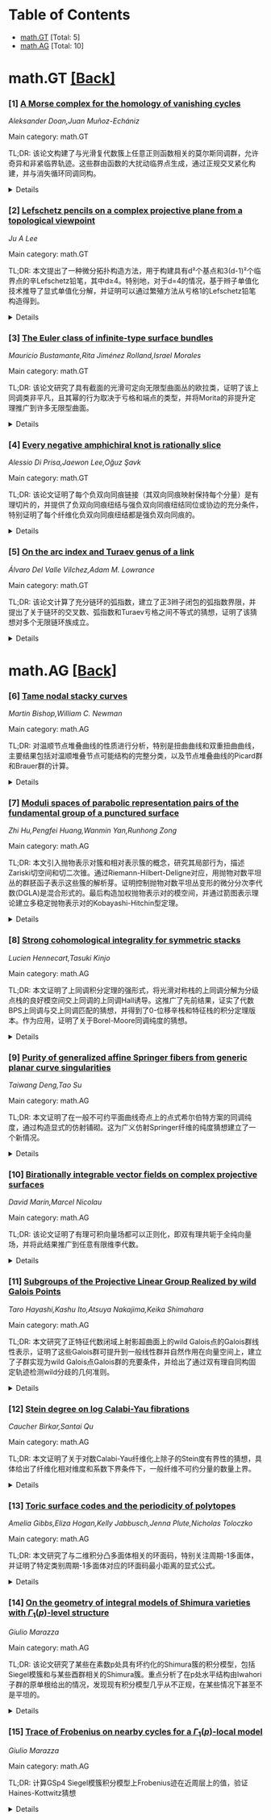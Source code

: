 <div id=toc></div>

# Table of Contents

- [math.GT](#math.GT) [Total: 5]
- [math.AG](#math.AG) [Total: 10]


<div id='math.GT'></div>

# math.GT [[Back]](#toc)

### [1] [A Morse complex for the homology of vanishing cycles](https://arxiv.org/abs/2509.20685)
*Aleksander Doan,Juan Muñoz-Echániz*

Main category: math.GT

TL;DR: 该论文构建了与光滑复代数簇上任意正则函数相关的莫尔斯同调群，允许奇异和非紧临界轨迹。这些群由函数的大扰动临界点生成，通过正规交叉紧化构建，并与消失循环同调同构。


<details>
  <summary>Details</summary>
Motivation: 研究复代数簇上正则函数的莫尔斯理论，处理奇异和非紧临界轨迹的情况，建立与消失循环同调和超上同调的联系。

Method: 利用正规交叉紧化构造函数的大扰动，生成基于临界点的莫尔斯同调群，并证明其与消失循环同调的规范同构。

Result: 成功构建了适用于非紧流形的莫尔斯同调理论，证明了该构造与消失循环同调的等价性，并在无无穷远分岔时恢复超上同调。

Conclusion: 该工作为复代数簇上的莫尔斯理论提供了统一框架，将几何分析与代数拓扑工具相结合，在奇点理论和枚举几何中有重要应用。

Abstract: We construct Morse homology groups associated with any regular function on a
smooth complex algebraic variety, allowing singular and non-compact critical
loci. These groups are generated by critical points of a certain large
pertubation of the function, built from a normal crossing compactification of
the variety. They are canonically isomorphic to the homology of vanishing
cycles and -- in the absence of bifurcations at infinity -- recover the
hypercohomology of the perverse sheaf of vanishing cycles, studied extensively
in singularity theory and enumerative geometry. Our construction arises as a
special case of a more general construction of Morse homology of non-compact
manifolds that admit a compactification by a manifold with corners.

</details>


### [2] [Lefschetz pencils on a complex projective plane from a topological viewpoint](https://arxiv.org/abs/2509.21069)
*Ju A Lee*

Main category: math.GT

TL;DR: 本文提出了一种微分拓扑构造方法，用于构建具有d²个基点和3(d-1)²个临界点的辛Lefschetz铅笔，其中d≥4。特别地，对于d=4的情况，基于辫子单值化技术推导了显式单值化分解，并证明可以通过繁殖方法从亏格1的Lefschetz铅笔构造得到。


<details>
  <summary>Details</summary>
Motivation: 研究辛Lefschetz铅笔的拓扑构造方法，类比于复射影平面中d次曲线的全纯Lefschetz铅笔，旨在建立微分拓扑与代数几何之间的联系。

Method: 采用微分拓扑构造技术，对于d=4的情况使用辫子单值化技术推导显式单值化分解，并通过繁殖方法从亏格1的Lefschetz铅笔构造更高亏格的铅笔。

Result: 成功构造了任意d≥4时的辛Lefschetz铅笔，具体参数为：亏格(d-1)(d-2)/2，基点d²个，临界点3(d-1)²个。对于d=4的情况，得到了显式的单值化分解。

Conclusion: 证明了辛Lefschetz铅笔可以通过拓扑方法构造，并且与全纯Lefschetz铅笔具有类似的结构性质，为微分拓扑与代数几何的交叉研究提供了新的工具和方法。

Abstract: In this article, we present a differential topological construction of
symplectic Lefschetz pencils of genus $\frac{(d-1)(d-2)}{2}$ with $d^2$ base
points and $3(d-1)^2$ critical points for arbitrary $d\geq 4$, analogous to the
holomorphic Lefschetz pencils of curves of degree $d$ in $\mathbb{C}P^2$.
Moreover, for the case $d=4$, we derive an explicit monodromy factorization of
the genus $3$ holomorphic Lefschetz pencil on $\mathbb{C}P^2$ based on the
braid monodromy technique and prove that it can also be topologically
constructed by breeding the monodromy relations of the genus $1$ holomorphic
Lefschetz pencils.

</details>


### [3] [The Euler class of infinite-type surface bundles](https://arxiv.org/abs/2509.21093)
*Mauricio Bustamante,Rita Jiménez Rolland,Israel Morales*

Main category: math.GT

TL;DR: 该论文研究了具有截面的光滑可定向无限型曲面丛的欧拉类，证明了该上同调类非平凡，且其幂的行为取决于亏格和端点的类型，并将Morita的非提升定理推广到许多无限型曲面。


<details>
  <summary>Details</summary>
Motivation: 研究无限型曲面丛的欧拉类性质，特别是具有截面的情况，以扩展对曲面丛拓扑性质的理解。

Method: 通过分析光滑可定向无限型曲面丛的欧拉类，考察其幂的行为与亏格和端点类型的关系。

Result: 证明了欧拉类在许多无限型曲面丛中非平凡，且其幂的行为确实依赖于亏格和端点的类型。

Conclusion: 成功将Morita的非提升定理推广到包括无限亏格曲面在内的许多无限型曲面，深化了对无限型曲面丛拓扑结构的认识。

Abstract: We study the Euler class of smooth orientable infinite-type surface bundles
with a section. For many such surfaces, we show that this cohomology class is
nontrivial, and that the behavior of its powers depends on the genus and the
type of ends. As an application, we extend Morita's non-lifting theorem to many
infinite-type surfaces, including surfaces of infinite genus.

</details>


### [4] [Every negative amphichiral knot is rationally slice](https://arxiv.org/abs/2509.21140)
*Alessio Di Prisa,Jaewon Lee,Oğuz Şavk*

Main category: math.GT

TL;DR: 该论文证明了每个负双向同痕链接（其双向同痕映射保持每个分量）是有理切片的，并提供了负双向同痕纽结与强负双向同痕纽结同位或协边的充分条件，特别证明了每个纤维化负双向同痕纽结都是强负双向同痕的。


<details>
  <summary>Details</summary>
Motivation: Kawauchi在2009年证明了每个强负双向同痕纽结是有理切片的，但Hartley在1980年展示了存在不是强负双向同痕的负双向同痕纽结。本文旨在研究更一般的负双向同痕链接的有理切片性质。

Method: 通过系统分析负双向同痕映射在链接外部的JSJ分解上诱导的作用，并基于此作用提供充分条件来判断负双向同痕纽结是否与强负双向同痕纽结同位或协边。

Result: 证明了每个负双向同痕链接（其双向同痕映射保持每个分量）是有理切片的，并且每个纤维化负双向同痕纽结都是强负双向同痕的，回答了Kim和Wu在2016年关于Miyazaki纽结的问题。

Conclusion: 该研究扩展了Kawauchi的结果，为负双向同痕链接的有理切片性质提供了更一般的条件，并解决了关于纤维化负双向同痕纽结的一个重要问题。

Abstract: In 2009, Kawauchi proved that every strongly negative amphichiral knot is
rationally slice. However, as shown by Hartley in 1980, there are examples of
negative amphichiral knots that are not strongly negative amphichiral. In this
paper, we prove that every negative amphichiral link whose amphichiral map
preserves each component is rationally slice. Our proof relies on a systematic
analysis of the action induced by the negative amphichiral map on the JSJ
decomposition of the link exterior. Moreover, we provide sufficient conditions
on such an action to deduce when a negative amphichiral knot is either isotopic
to, or concordant to, a strongly negative amphichiral knot. In particular, we
prove that every fibered negative amphichiral knot is strongly negative
amphichiral, answering a question asked by Kim and Wu in 2016 on Miyazaki
knots.

</details>


### [5] [On the arc index and Turaev genus of a link](https://arxiv.org/abs/2509.21274)
*Álvaro Del Valle Vílchez,Adam M. Lowrance*

Main category: math.GT

TL;DR: 该论文计算了充分链环的弧指数，建立了正3辫子闭包的弧指数界限，并提出了关于链环的交叉数、弧指数和Turaev亏格之间不等式的猜想，证明了该猜想对多个无限链环族成立。


<details>
  <summary>Details</summary>
Motivation: 研究链环的拓扑不变量之间的关系，特别是弧指数与其他拓扑不变量（如交叉数和Turaev亏格）的联系，以深化对链环结构的理解。

Method: 通过数学推导和证明，计算充分链环的弧指数，建立正3辫子闭包的弧指数界限，并提出并验证关于交叉数、弧指数和Turaev亏格的不等式猜想。

Result: 证明了充分链环的弧指数计算，正3辫子闭包的弧指数界限，以及猜想对交替链环、Turaev亏格为1的链环、充分链环、正3辫子闭包、环面链环和大多数Kanenobu结等无限族成立。

Conclusion: 论文成功建立了链环拓扑不变量之间的关系，验证了猜想在多个重要链环族中的正确性，为链环理论提供了新的见解和工具。

Abstract: We compute the arc index of an adequate link and establish bounds on the arc
index of the closure of a positive 3-braid. We also conjecture an inequality
between the crossing number, arc index, and Turaev genus of a link and show the
conjecture is true for several infinite families of links including alternating
links, links with Turaev genus one, adequate links, closures of positive
3-braids, torus links, and most Kanenobu knots.

</details>


<div id='math.AG'></div>

# math.AG [[Back]](#toc)

### [6] [Tame nodal stacky curves](https://arxiv.org/abs/2509.20629)
*Martin Bishop,William C. Newman*

Main category: math.AG

TL;DR: 对温顺节点堆叠曲线的性质进行分析，特别是扭曲曲线和双重扭曲曲线，主要结果包括对温顺堆叠节点可能结构的完整分类，以及节点堆叠曲线的Picard群和Brauer群的计算。


<details>
  <summary>Details</summary>
Motivation: 研究温顺节点堆叠曲线的性质，特别是扭曲曲线和双重扭曲曲线的结构，以深入理解这些几何对象的代数性质。

Method: 通过代数几何和堆叠理论的方法，分析温顺堆叠节点的结构，并计算相关的不变量群。

Result: 完成了对温顺堆叠节点可能结构的完整分类，并计算了节点堆叠曲线的Picard群和Brauer群。

Conclusion: 该研究为理解节点堆叠曲线的代数结构提供了重要工具，特别是对扭曲和双重扭曲曲线的分类和群计算有显著贡献。

Abstract: In this paper we analyze the properties of tame nodal stacky curves, in
particular twisted curves and \textit{doubly-twisted} curves. Our main results
are a complete classification of the possible structures of a tame stacky node,
along with computations of the Picard and Brauer groups of nodal stacky curves.

</details>


### [7] [Moduli spaces of parabolic representation pairs of the fundamental group of a punctured surface](https://arxiv.org/abs/2509.20791)
*Zhi Hu,Pengfei Huang,Wanmin Yan,Runhong Zong*

Main category: math.AG

TL;DR: 本文引入抛物表示对簇和相对表示簇的概念，研究其局部行为，描述Zariski切空间和切二次锥。通过Riemann-Hilbert-Deligne对应，用抛物对数平坦丛的群胚函子表示这些簇的解析芽。证明控制抛物对数平坦丛变形的微分分次李代数(DGLA)是混合形式的。最后构造加权抛物表示对的模空间，并通过箭图表示理论建立多稳定抛物表示对的Kobayashi-Hitchin型定理。


<details>
  <summary>Details</summary>
Motivation: 研究抛物表示簇和相对表示簇的局部几何性质，建立抛物表示理论与几何结构之间的深刻联系，为模空间理论和Kobayashi-Hitchin对应提供新的视角。

Method: 使用Zariski切空间分析、Riemann-Hilbert-Deligne对应、微分分次李代数(DGLA)形式化方法、箭图表示理论等工具。

Result: 成功描述了抛物表示簇的局部结构，证明了相关DGLA的混合形式性，构造了加权抛物表示对的模空间，并建立了多稳定抛物表示对的Kobayashi-Hitchin对应。

Conclusion: 该工作为抛物表示理论提供了系统的几何框架，建立了代数几何、表示理论和微分几何之间的新联系，为后续研究奠定了坚实基础。

Abstract: In this paper, we introduce the notions of parabolic representation pair
variety and relative representation variety of a given parabolic type. We
investigate the local behavior of these varieties. The Zariski tangent space
and the tangent quadratic cones are described. By the Riemann--Hilbert--Deligne
correspondence, we pro-represent the analytic germs of these varieties by
functors related to certain groupoids of parabolic logarithmic flat bundles.
Under suitable assumptions, we prove that the differential graded Lie algebra
(DGLA) controlling the deformation of parabolic logarithmic flat bundle is
mixedly formal. Finally, we construct the moduli space of weighted parabolic
representation pairs, and, by means of quiver representation theory, we
establish the Kobayashi--Hitchin-type theorem for polystable parabolic
representation pairs.

</details>


### [8] [Strong cohomological integrality for symmetric stacks](https://arxiv.org/abs/2509.21298)
*Lucien Hennecart,Tasuki Kinjo*

Main category: math.AG

TL;DR: 本文证明了上同调积分定理的强形式，将光滑对称栈的上同调分解为分级点栈的良好模空间交上同调的上同调Hall诱导。这推广了先前结果，证实了代数BPS上同调与交上同调匹配的猜想，并得到了0-位移辛栈和特征栈的积分定理版本。作为应用，证明了关于Borel-Moore同调纯度的猜想。


<details>
  <summary>Details</summary>
Motivation: 推广先前关于上同调积分定理的结果到非正交栈，验证第一作者关于代数BPS上同调与交上同调匹配的猜想，并为0-位移辛栈和特征栈建立积分定理的一般版本。

Method: 结合第一作者基于Efimov引理的代数BPS上同调上界估计，与第二作者合作发展的消失循环论证方法。

Result: 成功证明了上同调积分定理的强形式，建立了代数BPS上同调与交上同调的匹配关系，得到了0-位移辛栈和特征栈的积分定理版本，并证明了Halpern-Leistner关于Borel-Moore同调纯度的猜想。

Conclusion: 该工作为上同调积分理论提供了重要推广，建立了对称栈上同调与交上同调之间的深刻联系，为相关几何结构的研究提供了有力工具。

Abstract: We prove a strong form of the cohomological integrality theorem, decomposing
the cohomology of smooth symmetric stacks as the cohomological Hall induction
of the intersection cohomology of the good moduli spaces of stacks of graded
points. This generalizes the previous result by the second author together with
Bu--Davison--Ib\'a\~nez Nu\~nez--P\u{a}durariu to non-orthogonal stacks, and
confirms a conjecture of the first author that the algebraic BPS cohomology of
the quotient stack of a symmetric representation matches the intersection
cohomology group whenever it is nonzero. As a consequence, we obtain a version
of the cohomological integrality theorem for general 0-shifted symplectic
stacks with good moduli spaces, as well as for the character stacks of general
compact oriented $3$-manifolds with reductive gauge groups. As an application,
we prove Halpern-Leistner's conjecture on the purity of the Borel--Moore
homology of $0$-shifted symplectic stacks admitting proper good moduli spaces.
  Our proof combines a cohomological bound for the algebraic BPS cohomology,
due to the first author and based on Efimov's lemma, with a vanishing-cycle
argument due to the second author in collaboration with Bu--Davison--Ib\'a\~nez
Nu\~nez--P\u{a}durariu.

</details>


### [9] [Purity of generalized affine Springer fibers from generic planar curve singularities](https://arxiv.org/abs/2509.20800)
*Taiwang Deng,Tao Su*

Main category: math.AG

TL;DR: 本文证明了在一般不可约平面曲线奇点上的点式希尔伯特方案的同调纯度，通过构造显式的仿射铺砌。这为广义仿射Springer纤维的纯度猜想建立了一个新情况。


<details>
  <summary>Details</summary>
Motivation: 研究点式希尔伯特方案的同调性质，并通过与广义仿射Springer纤维的联系来验证纯度猜想。

Method: 构造显式的仿射铺砌，利用(dn,dm)-Dyck路径的组合结构来控制铺砌的细胞指标和维度。

Result: 证明了点式希尔伯特方案的cohomological purity，并简化了Gorsky-Mazin-Oblomkov关于(dn,dm)-不变子集与Dyck路径之间双射的证明。

Conclusion: 这项工作为广义仿射Springer纤维的纯度理论提供了新的支持，并深化了对平面曲线奇点相关几何结构的理解。

Abstract: We prove the cohomological purity of punctual Hilbert schemes of points on
generic irreducible planar curve singularities, by constructing an explicit
affine paving. Via their identification with generalized $GL_N$-affine Springer
fibers attached to the direct sum of the adjoint and standard representations,
this establishes a new case of the purity conjecture for generalized affine
Springer fibers. The combinatorics of the paving - cell indices and dimensions
- are controlled by $(dn,dm)$-Dyck paths extending results of
Gorsky-Mazin-Oblomkov on compactified Jacobians. As a byproduct, we also give a
simpler proof of their bijection between admissible $(dn,dm)$-invariant subsets
and $(dn,dm)$-Dyck paths.

</details>


### [10] [Birationally integrable vector fields on complex projective surfaces](https://arxiv.org/abs/2509.20826)
*David Marín,Marcel Nicolau*

Main category: math.AG

TL;DR: 该论文证明了有理可积向量场都可以正则化，即双有理共轭于全纯向量场，并将此结果推广到任意有限维李代数。


<details>
  <summary>Details</summary>
Motivation: 研究复射影光滑曲面上的有理向量场，特别是那些通过积分生成双有理变换单参数子群的有理可积向量场，旨在理解它们的正则化性质和分类。

Method: 通过双有理几何和李代数理论，证明有理可积向量场的正则化性质，并扩展到有限维李代数情况，进行双有理分类和极大性刻画。

Result: 证明了所有有理可积向量场都可正则化，给出了二维或半单李代数的完整双有理分类，并刻画了极大有理可积代数。

Conclusion: 有理可积向量场具有正则化性质，可以嵌入代数子群的李代数中，为复曲面上的向量场理论提供了重要结果。

Abstract: A rational vector field on a complex projective smooth surface $S$ is said to
be birationally integrable if it generates, by integration, a one-parameter
subgroup of the group $\operatorname{Bir}(S)$ of birational transformations of
$S$. We prove that every birationally integrable vector field is regularizable,
i.e. birationally conjugated to a holomorphic vector field. Next, we extend
this result to any finite-dimensional Lie algebra $\mathfrak g$ of birationally
integrable vector fields. This implies that $\mathfrak g$ is naturally included
into the Lie algebra of an algebraic subgroup of $\operatorname{Bir}(S)$.
Moreover, we obtain a complete birational classification of birationally
integrable Lie algebras that are of dimension two or semisimple, exhibiting
holomorphic normal forms of them. We also characterize those birationally
integrable algebras of rational vector fields that are maximal.

</details>


### [11] [Subgroups of the Projective Linear Group Realized by wild Galois Points](https://arxiv.org/abs/2509.20945)
*Taro Hayashi,Kashu Ito,Atsuya Nakajima,Keika Shimahara*

Main category: math.AG

TL;DR: 本文研究了正特征代数闭域上射影超曲面上的wild Galois点的Galois群线性表示，证明了这些Galois群可提升到一般线性群并自然作用在向量空间上，建立了子群实现为wild Galois点Galois群的充要条件，并给出了通过双有理自同构固定轨迹检测wild分歧的几何准则。


<details>
  <summary>Details</summary>
Motivation: 研究正特征域上射影超曲面的wild Galois点对应的Galois群表示理论，探索群论性质与超曲面几何结构之间的联系。

Method: 使用代数几何方法，特别是Galois理论和超曲面几何，分析wild Galois点的性质及其对应的Galois群表示。

Result: 证明了wild Galois点的Galois群可提升到GL(n)并作用在向量空间上；建立了子群实现为Galois群的充要条件；证明了正规超曲面上wild Galois点的投影必然wild分歧；给出了通过双有理自同构固定轨迹检测wild分歧的几何准则。

Conclusion: 该研究建立了wild Galois点Galois群表示的理论框架，揭示了群论性质与超曲面几何的深刻联系，为特征p域上的Galois几何提供了新的工具和视角。

Abstract: We work over an algebraically closed field of positive characteristic. This
paper investigates linear representations of Galois groups arising from wild
Galois points on projective hypersurfaces. We prove that these Galois groups
lift to the general linear group and act naturally on vector spaces.
Furthermore, we establish necessary and sufficient conditions for subgroups of
the projective linear group to be realized as Galois groups of wild Galois
points. In addition, we show that projections from wild Galois points on normal
hypersurfaces are necessarily wildly ramified. We provide a geometric criterion
for detecting wild ramification via the fixed loci of birational automorphisms,
linking group-theoretic properties to the geometry of the hypersurface.

</details>


### [12] [Stein degree on log Calabi-Yau fibrations](https://arxiv.org/abs/2509.20948)
*Caucher Birkar,Santai Qu*

Main category: math.AG

TL;DR: 本文证明了关于对数Calabi-Yau纤维化上除子的Stein度有界性的猜想，具体给出了纤维化相对维度和系数下界条件下，一般纤维不可约分量的数量上界。


<details>
  <summary>Details</summary>
Motivation: 研究对数Calabi-Yau纤维化上除子的有界性问题，验证作者先前提出的猜想，为相关几何结构提供理论支持。

Method: 通过数学证明方法，利用对数Calabi-Yau纤维化的性质和系数约束条件，建立不可约分量数量的上界估计。

Result: 成功证明了猜想，得出了一般纤维不可约分量数量仅依赖于相对维度d和系数下界t的上界存在性。

Conclusion: 该结果为对数Calabi-Yau纤维化的几何性质提供了重要的有界性结论，验证了猜想的正确性。

Abstract: We prove a conjecture proposed by the first author on boundedness of Stein
degree of divisors on log Calabi-Yau fibrations. More precisely, for $d\in
\mathbb{N}$ and $t\in (0,1]$, let $(X, B)\to Z$ be a log Calabi-Yau fibration
of relative dimension $d$, and let $S$ be a horizontal$/Z$ irreducible
component of $B$ whose coefficient in $B$ is $\ge t$. We show that the number
of irreducible components of a general fibre of $S\to Z$ is bounded from above
depending only on $d,t$.

</details>


### [13] [Toric surface codes and the periodicity of polytopes](https://arxiv.org/abs/2509.21178)
*Amelia Gibbs,Eliza Hogan,Kelly Jabbusch,Jenna Plute,Nicholas Toloczko*

Main category: math.AG

TL;DR: 本文研究了与二维积分凸多面体相关的环面码，特别关注周期-1多面体，并证明了特定类别周期-1多面体对应的环面码最小距离的显式公式。


<details>
  <summary>Details</summary>
Motivation: 环面码是从环面簇导出的纠错码，与积分凸多面体存在独特对应关系。研究周期-1多面体的性质有助于更好地理解环面码的纠错性能。

Method: 研究周期-1多面体（满足L(tP)=tL(P)性质），证明特定类别周期-1多面体对应的环面码最小距离的显式公式，并应用Little和Schwarz的方法使用Vandermonde矩阵计算另一类周期-1多面体的最小距离。

Result: 获得了特定类别周期-1多面体对应的环面码最小距离的显式公式，并成功计算了另一类周期-1多面体的最小距离。

Conclusion: 通过对周期-1多面体的系统研究，为环面码的最小距离分析提供了新的理论工具和计算方法，推动了环面码理论的发展。

Abstract: Toric codes are error-correcting codes that are derived from toric varieties,
which hold a unique correspondence to integral convex polytopes. In this paper,
we focus on integral convex polytopes $P \subseteq \mathbb{R}^2$ and the toric
codes they define. We begin by studying period-1 polytopes -- polytopes
satisfying the property $L(tP)$ = $tL(P)$ for all $t \in \mathbb{Z}^+$, where
$tP$ is the $t$-dilate of $P$, and we prove an explicit formula for the minimum
distance of toric codes associated to a particular class of period-1 polytopes.
We also apply the methods of Little and Schwarz, using Vandermonde matrices, to
compute the minimum distance of another class of period-1 polytopes.

</details>


### [14] [On the geometry of integral models of Shimura varieties with $Γ_1(p)$-level structure](https://arxiv.org/abs/2509.21198)
*Giulio Marazza*

Main category: math.AG

TL;DR: 该论文研究了某些在素数p处具有坏约化的Shimura簇的积分模型，包括Siegel模簇和与某些酉群相关的Shimura簇。重点分析了在p处水平结构由Iwahori子群的原单根给出的情况，发现现有积分模型几乎从不正规，在某些情况下甚至不是平坦的。


<details>
  <summary>Details</summary>
Motivation: 研究Shimura簇积分模型的几何性质，特别是在坏约化情况下的行为，这对于理解算术几何中的模空间理论具有重要意义。

Method: 通过分析对应的局部模型来研究积分模型的几何性质，并使用根堆栈构造来解释局部模型图。

Result: 证明现有的积分模型几乎从不正规，在某些情况下甚至不是平坦的。通过局部模型的失败来展示这些几何性质的缺失。

Conclusion: 现有的Shimura簇积分模型在坏约化情况下存在严重的几何缺陷，需要新的构造方法来获得更好的几何性质。

Abstract: We study integral models of some Shimura varieties with bad reduction at a
prime p, namely the Siegel modular variety and Shimura varieties associated
with some unitary groups. We focus on the case where the level structure at p
is given by the pro-unipotent radical of an Iwahori subgroup, and we analyze
the geometry of the integral models that have been proposed until now: we show
that they are almost never normal and in some cases not flat over
$\mathbb{Z}_p$. We do so by showing the failure of these geometric properties
on the corresponding local models, and we explain how the local model diagrams
can be interpreted using the root stack construction.

</details>


### [15] [Trace of Frobenius on nearby cycles for a $Γ_1(p)$-local model](https://arxiv.org/abs/2509.21204)
*Giulio Marazza*

Main category: math.AG

TL;DR: 计算GSp4 Siegel模簇积分模型上Frobenius迹在近周层上的值，验证Haines-Kottwitz猜想


<details>
  <summary>Details</summary>
Motivation: 验证Haines和Kottwitz关于Siegel模簇积分模型上Frobenius迹的猜想

Method: 利用Shadrach的半稳定分解和Haines-Stroh构建的pro-p Iwahori水平结构积分模型

Result: 计算得到Frobenius迹的具体值，并与Horn的计算结果进行比较验证

Conclusion: 在GSp4情形下成功验证了Haines-Kottwitz猜想

Abstract: We compute the trace of Frobenius on the sheaf of nearby cycles for the
integral model of the Siegel modular variety with pro-p Iwahori level
structure, constructed by Haines and Stroh, in the case of $\text{GSp}_4$. To
this end, we make use of a semistable resolution of this model due to Shadrach.
Finally, we compare our results with calculations made by Horn, confirming a
conjecture of Haines and Kottwitz in this case.

</details>
